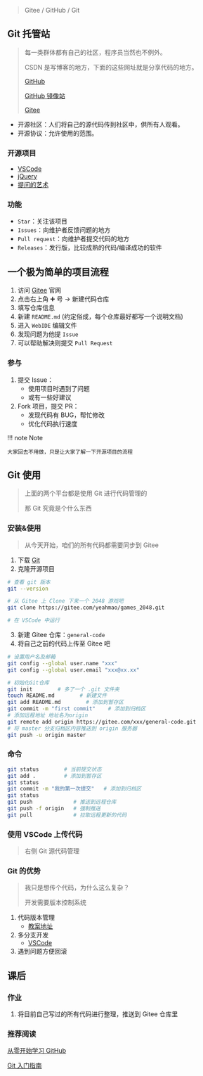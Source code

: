 > Gitee / GitHub / Git

## Git 托管站

> 每一类群体都有自己的社区，程序员当然也不例外。
>
> CSDN 是写博客的地方，下面的这些网址就是分享代码的地方。
>
> [GitHub](https://github.com/)
>
> [GitHub 镜像站](https://hub.fastgit.org/)
>
> [Gitee](https://gitee.com/)

- 开源社区：人们将自己的源代码传到社区中，供所有人观看。
- 开源协议：允许使用的范围。

### 开源项目

- [VSCode](https://github.com/microsoft/vscode)
- [jQuery](https://github.com/jquery/jquery)
- [提问的艺术](https://github.com/tvvocold/How-To-Ask-Questions-The-Smart-Way)

### 功能

- `Star`：关注该项目
- `Issues`：向维护者反馈问题的地方
- `Pull request`：向维护者提交代码的地方
- `Releases`：发行版，比较成熟的代码/编译成功的软件

## 一个极为简单的项目流程

1. 访问 [Gitee](https://gitee.com/) 官网
2. 点击右上角 ➕ 号 -> 新建代码仓库
3. 填写仓库信息
4. 新建 `README.md` (约定俗成，每个仓库最好都写一个说明文档)
5. 进入 `WebIDE` 编辑文件
6. 发现问题为他提 `Issue`
7. 可以帮助解决则提交 `Pull Request`

### 参与

1. 提交 Issue：
   - 使用项目时遇到了问题
   - 或有一些好建议
2. Fork 项目，提交 PR：
   - 发现代码有 BUG，帮忙修改
   - 优化代码执行速度

!!! note Note

    大家回去不用做，只是让大家了解一下开源项目的流程

## Git 使用

> 上面的两个平台都是使用 Git 进行代码管理的
>
> 那 Git 究竟是个什么东西

### 安装&使用

> 从今天开始，咱们的所有代码都需要同步到 Gitee

1. 下载 [Git](https://git-scm.com/download/win)
2. 克隆开源项目

```bash
# 查看 git 版本
git --version

# 从 Gitee 上 Clone 下来一个 2048 游戏吧
git clone https://gitee.com/yeahmao/games_2048.git

# 在 VSCode 中运行
```

3. 新建 Gitee 仓库：`general-code`
4. 将自己之前的代码上传至 Gitee 吧

```bash
# 设置用户名及邮箱
git config --global user.name "xxx"
git config --global user.email "xxx@xx.xx"

# 初始化Git仓库
git init        # 多了一个 .git 文件夹
touch README.md        # 新建文件
git add README.md        # 添加到暂存区
git commit -m "first commit"    # 添加到归档区
# 添加远程地址 地址名为origin
git remote add origin https://gitee.com/xxx/general-code.git
# 将 master 分支归档区内容推送到 origin 服务器
git push -u origin master
```

### 命令

```bash
git status        # 当前提交状态
git add .         # 添加到暂存区
git status
git commit -m "我的第一次提交"   # 添加到归档区
git status
git push             # 推送到远程仓库
git push -f origin   # 强制推送
git pull             # 拉取远程更新的代码
```

### 使用 VSCode 上传代码

> 右侧 Git 源代码管理

### Git 的优势

> 我只是想传个代码，为什么这么复杂？
>
> 开发需要版本控制系统

1. 代码版本管理
   - [教案地址](https://github.com/fzf404/share/)
2. 多分支开发
   - [VSCode](https://github.com/microsoft/VSCode)
3. 遇到问题方便回滚

## 课后

### 作业

1. 将目前自己写过的所有代码进行整理，推送到 Gitee 仓库里

### 推荐阅读

[从零开始学习 GitHub](https://zhuanlan.zhihu.com/p/21269318)

[Git 入门指南](https://zhuanlan.zhihu.com/p/21193604)
